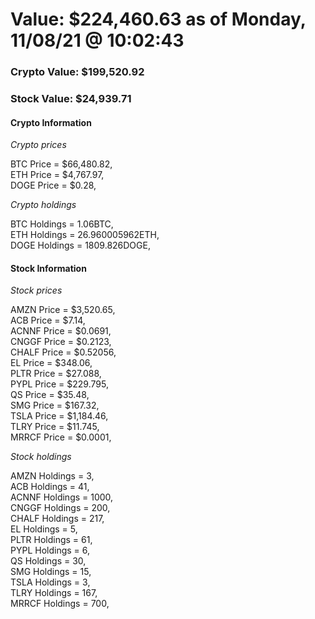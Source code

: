 # Value: $224,460.63 as of Monday, 11/08/21 @ 10:02:43 

### Crypto Value: $199,520.92

### Stock Value: $24,939.71

#### Crypto Information 
*Crypto prices* 

BTC Price = $66,480.82,  
ETH Price = $4,767.97,  
DOGE Price = $0.28,  


*Crypto holdings* 

BTC Holdings = 1.06BTC,  
ETH Holdings = 26.960005962ETH,  
DOGE Holdings = 1809.826DOGE,  


#### Stock Information 

*Stock prices* 

AMZN Price = $3,520.65,  
ACB Price = $7.14,  
ACNNF Price = $0.0691,  
CNGGF Price = $0.2123,  
CHALF Price = $0.52056,  
EL Price = $348.06,  
PLTR Price = $27.088,  
PYPL Price = $229.795,  
QS Price = $35.48,  
SMG Price = $167.32,  
TSLA Price = $1,184.46,  
TLRY Price = $11.745,  
MRRCF Price = $0.0001,  


*Stock holdings* 

AMZN Holdings = 3,  
ACB Holdings = 41,  
ACNNF Holdings = 1000,  
CNGGF Holdings = 200,  
CHALF Holdings = 217,  
EL Holdings = 5,  
PLTR Holdings = 61,  
PYPL Holdings = 6,  
QS Holdings = 30,  
SMG Holdings = 15,  
TSLA Holdings = 3,  
TLRY Holdings = 167,  
MRRCF Holdings = 700,  



